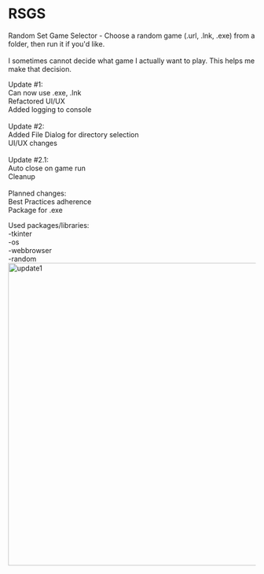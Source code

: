 # RSGS
Random Set Game Selector - Choose a random game (.url, .lnk, .exe) from a folder, then run it if you'd like.<br />
<br />
I sometimes cannot decide what game I actually want to play. This helps me make that decision.<br />

Update #1:<br />
Can now use .exe, .lnk <br />
Refactored UI/UX<br />
Added logging to console<br />
<br />
Update #2:<br />
Added File Dialog for directory selection<br />
UI/UX changes<br />
<br />
Update #2.1:<br />
Auto close on game run<br />
Cleanup<br />
<br />
Planned changes:<br />
Best Practices adherence<br />
Package for .exe<br />


Used packages/libraries:<br />
-tkinter<br />
-os<br />
-webbrowser<br />
-random<br />
<img width="614" alt="update1" src="https://user-images.githubusercontent.com/30908995/155934049-1ae5a2e1-1887-4944-bc3a-e41080dda228.png">
